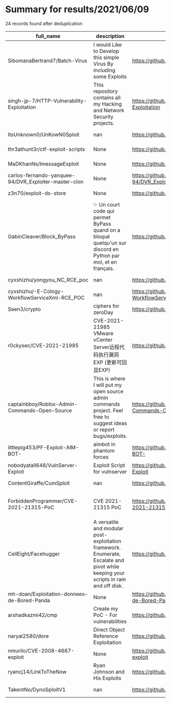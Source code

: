 
# Summary for results/2021/06/09
    
24 records found after deduplication

| full_name | description | html_url | matched_list | matched_count | pushed_at | size | stargazers_count | language | forks_count |
|------------------------------------------------------|------------------------------------------------------------------------------------------------------------------------------------|-------------------------------------------------------------------------|-------------------------------------------|-----------------|---------------------------|--------|--------------------|------------|---------------|
| SibomanaBertrand7/Batch-Virus | I would Like to Develop this simple Virus By including some Exploits | https://github.com/SibomanaBertrand7/Batch-Virus | ['exploit'] | 1 | 2021-06-09 21:02:53+00:00 | 42 | 1 | Batchfile | 0 |
| singh-jp-7/HTTP-Vulnerability-Exploitation | This repository contains all my Hacking and Network Security projects. | https://github.com/singh-jp-7/HTTP-Vulnerability-Exploitation | ['exploit'] | 1 | 2021-06-09 18:45:24+00:00 | 16 | 0 | Python | 0 |
| ItsUnknown0/UnKowN0Sploit | nan | https://github.com/ItsUnknown0/UnKowN0Sploit | ['sploit'] | 1 | 2021-06-09 20:42:33+00:00 | 114 | 0 | C# | 0 |
| thr3athunt3r/ctf-exploit-scripts | None | https://github.com/thr3athunt3r/ctf-exploit-scripts | ['exploit'] | 1 | 2021-06-09 15:39:31+00:00 | 0 | 0 | Python | 0 |
| MaDKhanNs/ImessageExploit | None | https://github.com/MaDKhanNs/ImessageExploit | ['exploit'] | 1 | 2021-06-09 13:16:04+00:00 | 7 | 1 | JavaScript | 0 |
| carlos-fernando-yanquee-94/DVR_Exploiter-master-clon | None | https://github.com/carlos-fernando-yanquee-94/DVR_Exploiter-master-clon | ['exploit'] | 1 | 2021-06-09 12:01:34+00:00 | 1669 | 0 | Shell | 0 |
| z3n70/exploit-ds-store | None | https://github.com/z3n70/exploit-ds-store | ['exploit'] | 1 | 2021-06-09 08:00:15+00:00 | 1 | 0 | Python | 0 |
| GabinCleaver/Block_ByPass | ✨ Un court code qui permet ByPass quand on a bloqué quelqu'un sur discord en Python par moi, et en français. | https://github.com/GabinCleaver/Block_ByPass | ['exploit'] | 1 | 2021-06-09 05:31:06+00:00 | 4 | 3 | Python | 0 |
| cyxshizhu/yongyou_NC_RCE_poc | nan | https://github.com/cyxshizhu/yongyou_NC_RCE_poc | ['rce', 'rce poc'] | 2 | 2021-06-09 02:14:46+00:00 | 1 | 1 | Python | 0 |
| cyxshizhu/-E-Cology-WorkflowServiceXml-RCE_POC | nan | https://github.com/cyxshizhu/-E-Cology-WorkflowServiceXml-RCE_POC | ['rce', 'rce poc'] | 2 | 2021-06-09 02:08:23+00:00 | 2 | 2 | Python | 3 |
| Seen3/crypto | ciphers for zeroDay | https://github.com/Seen3/crypto | ['zeroday'] | 1 | 2021-06-09 05:32:50+00:00 | 5 | 0 | C | 0 |
| r0ckysec/CVE-2021-21985 | CVE-2021-21985 VMware vCenter Server远程代码执行漏洞 EXP (更新可回显EXP) | https://github.com/r0ckysec/CVE-2021-21985 | ['cve-2'] | 1 | 2021-06-09 10:13:56+00:00 | 3847 | 241 | Python | 45 |
| captainbboy/Roblox-Admin-Commands-Open-Source | This is where I will put my open source admin commands project. Feel free to suggest ideas or report bugs/exploits. | https://github.com/captainbboy/Roblox-Admin-Commands-Open-Source | ['exploit'] | 1 | 2021-06-09 21:34:47+00:00 | 10 | 0 | Lua | 0 |
| littlepig453/PF-Exploit-AIM-BOT- | aimbot in phantom forces | https://github.com/littlepig453/PF-Exploit-AIM-BOT- | ['exploit'] | 1 | 2021-06-09 16:19:00+00:00 | 3 | 0 | Lua | 0 |
| nobodyatall648/VulnServer-Exploit | Exploit Script for vulnserver | https://github.com/nobodyatall648/VulnServer-Exploit | ['exploit'] | 1 | 2021-06-09 00:02:19+00:00 | 4 | 0 | Python | 0 |
| ContentGiraffe/CumSploit | nan | https://github.com/ContentGiraffe/CumSploit | ['sploit'] | 1 | 2021-06-09 20:16:27+00:00 | 2017 | 0 | | 0 |
| ForbiddenProgrammer/CVE-2021-21315-PoC | CVE 2021-21315 PoC | https://github.com/ForbiddenProgrammer/CVE-2021-21315-PoC | ['cve poc', 'cve-2', 'vulnerability poc'] | 3 | 2021-06-09 13:27:20+00:00 | 681 | 128 | JavaScript | 21 |
| CellEight/Facehugger | A versatile and modular post-exploitation framework. Enumerate, Escalate and pivot while keeping your scripts in ram and off disk. | https://github.com/CellEight/Facehugger | ['exploit'] | 1 | 2021-06-09 16:56:44+00:00 | 17 | 3 | Python | 3 |
| mh-doan/Exploitation-donnees-de-Bored-Panda | None | https://github.com/mh-doan/Exploitation-donnees-de-Bored-Panda | ['exploit'] | 1 | 2021-06-09 13:23:09+00:00 | 6 | 0 | Python | 0 |
| arshadkazmi42/cmp | Create my PoC - For vulnerabilities | https://github.com/arshadkazmi42/cmp | ['vulnerability poc'] | 1 | 2021-06-09 06:55:05+00:00 | 15 | 1 | Shell | 1 |
| naryal2580/dore | Direct Object Reference Exploitation | https://github.com/naryal2580/dore | ['exploit'] | 1 | 2021-06-09 06:54:58+00:00 | 19 | 2 | Python | 2 |
| nmurilo/CVE-2008-4687-exploit | None | https://github.com/nmurilo/CVE-2008-4687-exploit | ['cve-2', 'exploit'] | 2 | 2021-06-09 21:42:12+00:00 | 11 | 1 | Python | 0 |
| ryancj14/LinkToTheNow | Ryan Johnson and His Exploits | https://github.com/ryancj14/LinkToTheNow | ['exploit'] | 1 | 2021-06-09 20:40:31+00:00 | 3324 | 0 | | 0 |
| TakentNo/DynoSploitV1 | nan | https://github.com/TakentNo/DynoSploitV1 | ['sploit'] | 1 | 2021-06-09 22:24:31+00:00 | 10911 | 0 | Lua | 0 |
